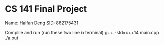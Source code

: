 # CS 141 Final Project
Name: Haifan Deng
SID: 862175431

Complile and run (run these two line in terminal)
g++ -std=c++14 main.cpp
./a.out
